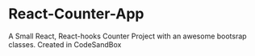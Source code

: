 # React-Counter-App
A Small React, React-hooks Counter Project with an awesome bootsrap classes. Created in CodeSandBox
